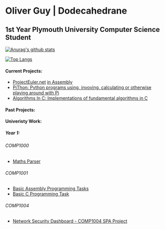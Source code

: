 # Oliver Guy | Dodecahedrane
## 1st Year Plymouth University Computer Science Student

[![Anurag's github stats](https://github-readme-stats.vercel.app/api?username=Dodecahedrane&count_private=true&theme=midnight-purple)](https://github.com/anuraghazra/github-readme-stats)

[![Top Langs](https://github-readme-stats.vercel.app/api/top-langs/?username=Dodecahedrane&count_private=true&theme=midnight-purple&layout=compact)](https://github.com/anuraghazra/github-readme-stats)

#### Current Projects:

- [ProjectEuler.net](https://projecteuler.net/) [ in Assembly](https://github.com/Dodecahedrane/Project-Euler-In-Assembly)
- [PiThon: Python programs using, invoving, calculating or otherwise playing around with Pi](https://github.com/Dodecahedrane/PiThon)
- [Algorithms In C: Implementations of fundamental algorithms in C](https://github.com/Dodecahedrane/Algorithms-In-C)


#### Past Projects:


#### Univeristy Work:

##### Year 1:

###### COMP1000
- [Maths Parser](https://github.com/Dodecahedrane/Basic-Maths-Parser)

###### COMP1001
- [Basic Assembly Programming Tasks](https://github.com/Dodecahedrane/COMP-1001-Basic-Assembly-Tasks)
- [Basic C Programming Task](https://github.com/Dodecahedrane/COMP-10001-Basic-C-Tasks)

###### COMP1004
- [Network Security Dashboard - COMP1004 SPA Project](https://github.com/Dodecahedrane/COMP-1004)
